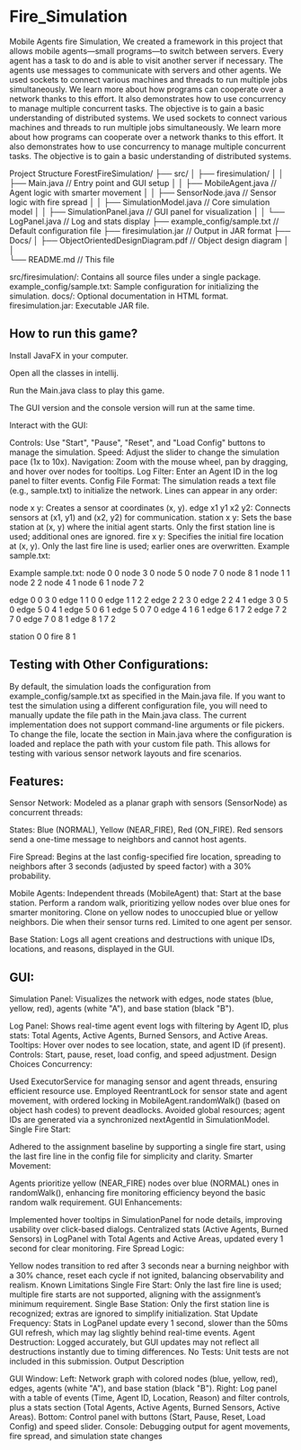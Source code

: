 # Fire_Simulation
Mobile Agents fire Simulation, We created a framework in this project that allows mobile
agents—small programs—to switch between servers. Every agent has a task to do and is able
to visit another server if necessary. The agents use messages to communicate with servers
and other agents. We used sockets to connect various machines and threads to run multiple
jobs simultaneously. We learn more about how programs can cooperate over a network thanks
to this effort. It also demonstrates how to use concurrency to manage multiple concurrent
tasks. The objective is to gain a basic understanding of distributed systems. We used 
sockets to connect various machines and threads to run multiple jobs simultaneously. We
learn more about how programs can cooperate over a network thanks to this effort. It also 
demonstrates how to use concurrency to manage multiple concurrent tasks. The objective is 
to gain a basic understanding of distributed systems.

Project Structure
ForestFireSimulation/
├── src/
│   ├── firesimulation/
│   │   ├── Main.java                                  // Entry point and GUI setup
│   │   ├── MobileAgent.java                          // Agent logic with smarter movement
│   │   ├── SensorNode.java                          // Sensor logic with fire spread
│   │   ├── SimulationModel.java                    // Core simulation model
│   │   ├── SimulationPanel.java                   // GUI panel for visualization
│   │   └── LogPanel.java                         // Log and stats display
├── example_config/sample.txt                    // Default configuration file
├── firesimulation.jar                          // Output in JAR format
├── Docs/
│  ├── ObjectOrientedDesignDiagram.pdf        // Object design diagram
│
│                     
└── README.md                               // This file

src/firesimulation/: Contains all source files under a single package.
example_config/sample.txt: Sample configuration for initializing the simulation.
docs/: Optional documentation in HTML format.
firesimulation.jar: Executable JAR file.

## How to run this game?

Install JavaFX in your computer.

Open all the classes in intellij.

Run the Main.java class to play this game.

The GUI version and the console version will run at the same time.

Interact with the GUI:

Controls: Use "Start", "Pause", "Reset", and "Load Config" buttons to
manage the simulation.
Speed: Adjust the slider to change the simulation pace (1x to 10x).
Navigation: Zoom with the mouse wheel, pan by dragging, and hover over
nodes for tooltips.
Log Filter: Enter an Agent ID in the log panel to filter events.
Config File Format:
The simulation reads a text file (e.g., sample.txt) to initialize the network. Lines can appear in any order:

node x y: Creates a sensor at coordinates (x, y).
edge x1 y1 x2 y2: Connects sensors at (x1, y1) and (x2, y2) for communication.
station x y: Sets the base station at (x, y) where the initial agent starts. Only the first station line is used; additional ones are ignored.
fire x y: Specifies the initial fire location at (x, y). Only the last fire line is used; earlier ones are overwritten.
Example sample.txt:


Example sample.txt: 
node 0 0
node 3 0
node 5 0
node 7 0
node 8 1
node 1 1
node 2 2
node 4 1
node 6 1
node 7 2

edge 0 0 3 0
edge 1 1 0 0
edge 1 1 2 2
edge 2 2 3 0
edge 2 2 4 1
edge 3 0 5 0
edge 5 0 4 1
edge 5 0 6 1
edge 5 0 7 0
edge 4 1 6 1
edge 6 1 7 2
edge 7 2 7 0
edge 7 0 8 1
edge 8 1 7 2

station 0 0
fire 8 1

## Testing with Other Configurations:

By default, the simulation loads the configuration from example_config/sample.txt as specified
in the Main.java file. If you want to test the simulation using a different configuration file,
you will need to manually update the file path in the Main.java class. The current 
implementation does not support command-line arguments or file pickers. To change the file,
locate the section in Main.java where the configuration is loaded and replace the path with
your custom file path. This allows for testing with various sensor network layouts and fire 
scenarios.

## Features:

Sensor Network: Modeled as a planar graph with sensors (SensorNode) as concurrent threads:

States: Blue (NORMAL), Yellow (NEAR_FIRE), Red (ON_FIRE).
Red sensors send a one-time message to neighbors and cannot host agents.

Fire Spread: Begins at the last config-specified fire location, spreading to neighbors after
3 seconds (adjusted by speed factor) with a 30% probability.

Mobile Agents: Independent threads (MobileAgent) that:
Start at the base station.
Perform a random walk, prioritizing yellow nodes over blue ones for smarter monitoring.
Clone on yellow nodes to unoccupied blue or yellow neighbors.
Die when their sensor turns red.
Limited to one agent per sensor.

Base Station: Logs all agent creations and destructions with unique IDs, locations, and 
reasons, displayed in the GUI.

## GUI:

Simulation Panel: Visualizes the network with edges, node states (blue, yellow, red), agents
(white "A"), and base station (black "B").

Log Panel: Shows real-time agent event logs with filtering by Agent ID, plus stats: Total Agents, Active Agents, Burned 
Sensors, and Active Areas.
Tooltips: Hover over nodes to see location, state, and agent ID (if present).
Controls: Start, pause, reset, load config, and speed adjustment.
Design Choices
Concurrency:

Used ExecutorService for managing sensor and agent threads, ensuring efficient resource use.
Employed ReentrantLock for sensor state and agent movement, with ordered locking in MobileAgent.randomWalk() (based on 
object hash codes) to prevent deadlocks.
Avoided global resources; agent IDs are generated via a synchronized nextAgentId in SimulationModel.
Single Fire Start:

Adhered to the assignment baseline by supporting a single fire start, using the last fire line in the config file for 
simplicity and clarity.
Smarter Movement:

Agents prioritize yellow (NEAR_FIRE) nodes over blue (NORMAL) ones in randomWalk(), enhancing fire monitoring efficiency
beyond the basic random walk requirement.
GUI Enhancements:

Implemented hover tooltips in SimulationPanel for node details, improving usability over click-based dialogs.
Centralized stats (Active Agents, Burned Sensors) in LogPanel with Total Agents and Active Areas, updated every 1 second
for clear monitoring.
Fire Spread Logic:

Yellow nodes transition to red after 3 seconds near a burning neighbor with a 30% chance, reset each cycle if not 
ignited, balancing observability and realism.
Known Limitations
Single Fire Start: Only the last fire line is used; multiple fire starts are not supported, aligning with the assignment’s
minimum requirement.
Single Base Station: Only the first station line is recognized; extras are ignored to simplify initialization.
Stat Update Frequency: Stats in LogPanel update every 1 second, slower than the 50ms GUI refresh, which may lag slightly
behind real-time events.
Agent Destruction: Logged accurately, but GUI updates may not reflect all destructions instantly due to timing differences.
No Tests: Unit tests are not included in this submission.
Output Description

GUI Window:
Left: Network graph with colored nodes (blue, yellow, red), edges, agents (white "A"), and base station (black "B").
Right: Log panel with a table of events (Time, Agent ID, Location, Reason) and filter controls, plus a stats section 
(Total Agents, Active Agents, Burned Sensors, Active Areas).
Bottom: Control panel with buttons (Start, Pause, Reset, Load Config) and speed slider.
Console: Debugging output for agent movements, fire spread, and simulation state changes